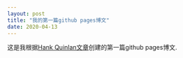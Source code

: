 ```yaml
---
layout: post
title: "我的第一篇github pages博文"
date: 2020-04-13
---
```


这是我根据<a target="_blank" href="http://jmcglone.com/guides/github-pages/">Hank Quinlan文章</a>创建的第一篇github pages博文.